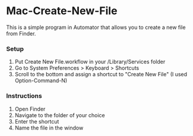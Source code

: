 # Mac-Create-New-File
This is a simple program in Automator that allows you to create a new file from Finder. 

### Setup
1. Put Create New File.workflow in your <User>/Library/Services folder
2. Go to System Preferences > Keyboard > Shortcuts
3. Scroll to the bottom and assign a shortcut to "Create New File" (I used Option-Command-N)
  
### Instructions
1. Open Finder
2. Navigate to the folder of your choice
3. Enter the shortcut
4. Name the file in the window
